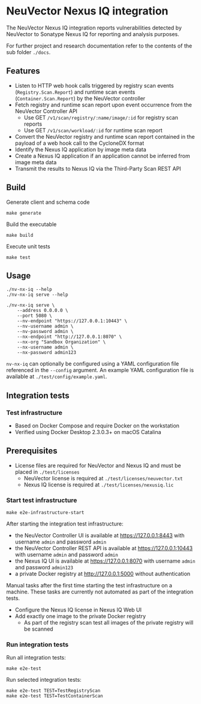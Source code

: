 # NeuVector Nexus IQ integration

The NeuVector Nexus IQ integration reports vulnerabilities detected by NeuVector to Sonatype Nexus IQ for reporting and analysis purposes.

For further project and research documentation refer to the contents of the sub folder `./docs`.

## Features

- Listen to HTTP web hook calls triggered by registry scan events (`Registry.Scan.Report`) and runtime scan events (`Container.Scan.Report`) by the NeuVector controller
- Fetch registry and runtime scan report upon event occurrence from the NeuVector Controller API
    - Use GET `/v1/scan/registry/:name/image/:id` for registry scan reports
    - Use GET `/v1/scan/workload/:id` for runtime scan report
- Convert the NeuVector registry and runtime scan report contained in the payload of a web hook call to the CycloneDX format
- Identify the Nexus IQ application by image meta data
- Create a Nexus IQ application if an application cannot be inferred from image meta data
- Transmit the results to Nexus IQ via the Third-Party Scan REST API

## Build

Generate client and schema code

```
make generate
```

Build the executable

```
make build
```

Execute unit tests

```
make test
```

## Usage

```
./nv-nx-iq --help
./nv-nx-iq serve --help
```

```
./nv-nx-iq serve \
    --address 0.0.0.0 \
    --port 5080 \
    --nv-endpoint "https://127.0.0.1:10443" \
    --nv-username admin \
    --nv-password admin \
    --nx-endpoint "http://127.0.0.1:8070" \
    --nx-org "Sandbox Organization" \
    --nx-username admin \
    --nx-password admin123
```

`nv-nx-iq` can optionally be configured using a YAML configuration file referenced in the `--config` argument. An example YAML configuration file is available at `./test/config/example.yaml`.

## Integration tests

### Test infrastructure

- Based on Docker Compose and require Docker on the workstation
- Verified using Docker Desktop 2.3.0.3+ on macOS Catalina

## Prerequisites

- License files are required for NeuVector and Nexus IQ and must be placed in `./test/licenses`
    - NeuVector license is required at `./test/licenses/neuvector.txt`
    - Nexus IQ license is required at `./test/licenses/nexusiq.lic`

### Start test infrastructure

```
make e2e-infrastructure-start
```

After starting the integration test infrastructure:

- the NeuVector Controller UI is available at https://127.0.0.1:8443 with username `admin` and password `admin`
- the NeuVector Controller REST API is available at https://127.0.0.1:10443 with username `admin` and password `admin`
- the Nexus IQ UI is available at https://127.0.0.1:8070 with username `admin` and password `admin123`
- a private Docker registry at http://127.0.0.1:5000 without authentication

Manual tasks after the first time starting the test infrastructure on a machine. These tasks are currently not automated as part of the integration tests.

- Configure the Nexus IQ license in Nexus IQ Web UI
- Add exactly one image to the private Docker registry
    - As part of the registry scan test all images of the private registry will be scanned

### Run integration tests

Run all integration tests:

```
make e2e-test
```

Run selected integration tests:

```
make e2e-test TEST=TestRegistryScan
make e2e-test TEST=TestContainerScan
```
